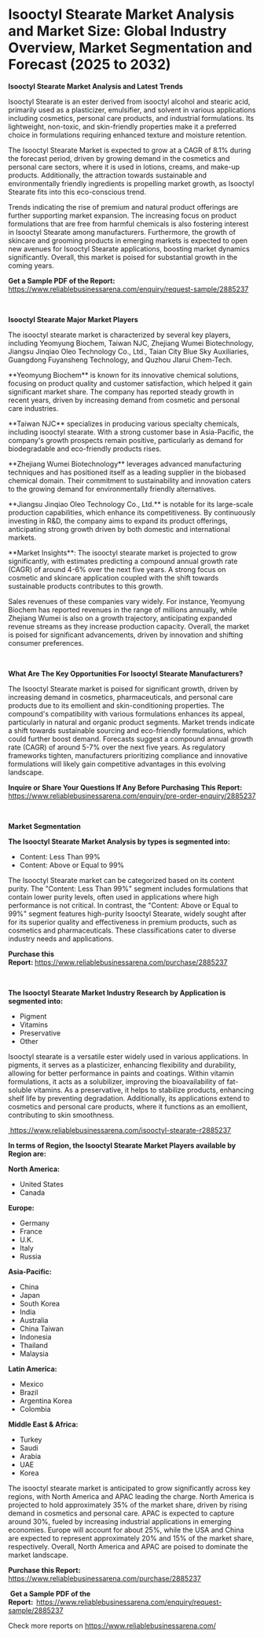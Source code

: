 <p><h1>Isooctyl Stearate Market Analysis and Market Size: Global Industry Overview, Market Segmentation and Forecast (2025 to 2032)</h1></p><p><strong>Isooctyl Stearate Market Analysis and Latest Trends</strong></p>
<p><p>Isooctyl Stearate is an ester derived from isooctyl alcohol and stearic acid, primarily used as a plasticizer, emulsifier, and solvent in various applications including cosmetics, personal care products, and industrial formulations. Its lightweight, non-toxic, and skin-friendly properties make it a preferred choice in formulations requiring enhanced texture and moisture retention.</p><p>The Isooctyl Stearate Market is expected to grow at a CAGR of 8.1% during the forecast period, driven by growing demand in the cosmetics and personal care sectors, where it is used in lotions, creams, and make-up products. Additionally, the attraction towards sustainable and environmentally friendly ingredients is propelling market growth, as Isooctyl Stearate fits into this eco-conscious trend. </p><p>Trends indicating the rise of premium and natural product offerings are further supporting market expansion. The increasing focus on product formulations that are free from harmful chemicals is also fostering interest in Isooctyl Stearate among manufacturers. Furthermore, the growth of skincare and grooming products in emerging markets is expected to open new avenues for Isooctyl Stearate applications, boosting market dynamics significantly. Overall, this market is poised for substantial growth in the coming years.</p></p>
<p><strong>Get a Sample PDF of the Report:&nbsp;</strong> <a href="https://www.reliablebusinessarena.com/enquiry/request-sample/2885237?utm_campaign=2518&utm_medium=2&utm_source=Github&utm_content=ia&utm_term=13032025&utm_id=isooctyl-stearate">https://www.reliablebusinessarena.com/enquiry/request-sample/2885237</a></p>
<p>&nbsp;</p>
<p><strong>Isooctyl Stearate Major Market Players</strong></p>
<p><p>The isooctyl stearate market is characterized by several key players, including Yeomyung Biochem, Taiwan NJC, Zhejiang Wumei Biotechnology, Jiangsu Jinqiao Oleo Technology Co., Ltd., Taian City Blue Sky Auxiliaries, Guangdong Fuyansheng Technology, and Quzhou JIarui Chem-Tech. </p><p>**Yeomyung Biochem** is known for its innovative chemical solutions, focusing on product quality and customer satisfaction, which helped it gain significant market share. The company has reported steady growth in recent years, driven by increasing demand from cosmetic and personal care industries.</p><p>**Taiwan NJC** specializes in producing various specialty chemicals, including isooctyl stearate. With a strong customer base in Asia-Pacific, the company's growth prospects remain positive, particularly as demand for biodegradable and eco-friendly products rises.</p><p>**Zhejiang Wumei Biotechnology** leverages advanced manufacturing techniques and has positioned itself as a leading supplier in the biobased chemical domain. Their commitment to sustainability and innovation caters to the growing demand for environmentally friendly alternatives.</p><p>**Jiangsu Jinqiao Oleo Technology Co., Ltd.** is notable for its large-scale production capabilities, which enhance its competitiveness. By continuously investing in R&D, the company aims to expand its product offerings, anticipating strong growth driven by both domestic and international markets.</p><p>**Market Insights**: The isooctyl stearate market is projected to grow significantly, with estimates predicting a compound annual growth rate (CAGR) of around 4-6% over the next five years. A strong focus on cosmetic and skincare application coupled with the shift towards sustainable products contributes to this growth.</p><p>Sales revenues of these companies vary widely. For instance, Yeomyung Biochem has reported revenues in the range of millions annually, while Zhejiang Wumei is also on a growth trajectory, anticipating expanded revenue streams as they increase production capacity. Overall, the market is poised for significant advancements, driven by innovation and shifting consumer preferences.</p></p>
<p>&nbsp;</p>
<p><strong>What Are The Key Opportunities For Isooctyl Stearate Manufacturers?</strong></p>
<p><p>The Isooctyl Stearate market is poised for significant growth, driven by increasing demand in cosmetics, pharmaceuticals, and personal care products due to its emollient and skin-conditioning properties. The compound's compatibility with various formulations enhances its appeal, particularly in natural and organic product segments. Market trends indicate a shift towards sustainable sourcing and eco-friendly formulations, which could further boost demand. Forecasts suggest a compound annual growth rate (CAGR) of around 5-7% over the next five years. As regulatory frameworks tighten, manufacturers prioritizing compliance and innovative formulations will likely gain competitive advantages in this evolving landscape.</p></p>
<p><strong>Inquire or Share Your Questions If Any Before Purchasing This Report:</strong> <a href="https://www.reliablebusinessarena.com/enquiry/pre-order-enquiry/2885237?utm_campaign=2518&utm_medium=2&utm_source=Github&utm_content=ia&utm_term=13032025&utm_id=isooctyl-stearate">https://www.reliablebusinessarena.com/enquiry/pre-order-enquiry/2885237</a></p>
<p>&nbsp;</p>
<p><strong>Market Segmentation</strong></p>
<p><strong>The Isooctyl Stearate Market Analysis by types is segmented into:</strong></p>
<p><ul><li>Content: Less Than 99%</li><li>Content: Above or Equal to 99%</li></ul></p>
<p><p>The Isooctyl Stearate market can be categorized based on its content purity. The "Content: Less Than 99%" segment includes formulations that contain lower purity levels, often used in applications where high performance is not critical. In contrast, the "Content: Above or Equal to 99%" segment features high-purity Isooctyl Stearate, widely sought after for its superior quality and effectiveness in premium products, such as cosmetics and pharmaceuticals. These classifications cater to diverse industry needs and applications.</p></p>
<p><strong>Purchase this Report:&nbsp;</strong><a href="https://www.reliablebusinessarena.com/purchase/2885237?utm_campaign=2518&utm_medium=2&utm_source=Github&utm_content=ia&utm_term=13032025&utm_id=isooctyl-stearate">https://www.reliablebusinessarena.com/purchase/2885237</a></p>
<p>&nbsp;</p>
<p><strong>The Isooctyl Stearate Market Industry Research by Application is segmented into:</strong></p>
<p><ul><li>Pigment</li><li>Vitamins</li><li>Preservative</li><li>Other</li></ul></p>
<p><p>Isooctyl stearate is a versatile ester widely used in various applications. In pigments, it serves as a plasticizer, enhancing flexibility and durability, allowing for better performance in paints and coatings. Within vitamin formulations, it acts as a solubilizer, improving the bioavailability of fat-soluble vitamins. As a preservative, it helps to stabilize products, enhancing shelf life by preventing degradation. Additionally, its applications extend to cosmetics and personal care products, where it functions as an emollient, contributing to skin smoothness.</p></p>
<p><a href="https://www.reliablebusinessarena.com/isooctyl-stearate-r2885237?utm_campaign=2518&utm_medium=2&utm_source=Github&utm_content=ia&utm_term=13032025&utm_id=isooctyl-stearate">&nbsp;https://www.reliablebusinessarena.com/isooctyl-stearate-r2885237</a></p>
<p><strong>In terms of Region, the Isooctyl Stearate Market Players available by Region are:</strong></p>
<p>
    <p> <strong> North America: </strong>
        <ul>
            <li>United States</li>
            <li>Canada</li>
        </ul>
        </p> 
    <p> <strong> Europe: </strong>
        <ul>
            <li>Germany</li>
            <li>France</li>
            <li>U.K.</li>
            <li>Italy</li>
            <li>Russia</li>
        </ul>
        </p> 
    <p> <strong> Asia-Pacific: </strong>
        <ul>
            <li>China</li>
            <li>Japan</li>
            <li>South Korea</li>
            <li>India</li>
            <li>Australia</li>
            <li>China Taiwan</li>
            <li>Indonesia</li>
            <li>Thailand</li>
            <li>Malaysia</li>
        </ul>
        </p> 
    <p> <strong> Latin America: </strong>
        <ul>
            <li>Mexico</li>
            <li>Brazil</li>
            <li>Argentina Korea</li>
            <li>Colombia</li>
        </ul>
        </p> 
    <p> <strong> Middle East & Africa: </strong>
        <ul>
            <li>Turkey</li>
            <li>Saudi</li>
            <li>Arabia</li>
            <li>UAE</li>
            <li>Korea</li>
        </ul>
    </p>
    </p>
<p><p>The isooctyl stearate market is anticipated to grow significantly across key regions, with North America and APAC leading the charge. North America is projected to hold approximately 35% of the market share, driven by rising demand in cosmetics and personal care. APAC is expected to capture around 30%, fueled by increasing industrial applications in emerging economies. Europe will account for about 25%, while the USA and China are expected to represent approximately 20% and 15% of the market share, respectively. Overall, North America and APAC are poised to dominate the market landscape.</p></p>
<p><strong>Purchase this Report: </strong><a href="https://www.reliablebusinessarena.com/purchase/2885237?utm_campaign=2518&utm_medium=2&utm_source=Github&utm_content=ia&utm_term=13032025&utm_id=isooctyl-stearate">https://www.reliablebusinessarena.com/purchase/2885237</a></p>
<p>&nbsp;<strong>Get a Sample PDF of the Report:&nbsp;&nbsp;</strong><a href="https://www.reliablebusinessarena.com/enquiry/request-sample/2885237?utm_campaign=2518&utm_medium=2&utm_source=Github&utm_content=ia&utm_term=13032025&utm_id=isooctyl-stearate">https://www.reliablebusinessarena.com/enquiry/request-sample/2885237</a></p>
<p><strong></strong></p>
<p>Check more reports on <a href="https://www.reliablebusinessarena.com/?utm_campaign=2518&utm_medium=2&utm_source=Github&utm_content=ia&utm_term=13032025&utm_id=isooctyl-stearate">https://www.reliablebusinessarena.com/</a></p>